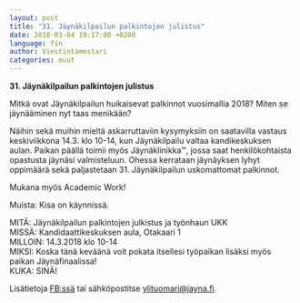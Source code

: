 ```yaml
---
layout: post
title: "31. Jäynäkilpailun palkintojen julistus"
date: 2018-03-04 19:17:00 +0200
language: fin
author: Viestintämestari
categories: muut 
---
```

**31. Jäynäkilpailun palkintojen julistus**

Mitkä ovat Jäynäkilpailun huikaisevat palkinnot vuosimallia 2018? Miten se jäynääminen nyt taas menikään?

Näihin sekä muihin mieltä askarruttaviin kysymyksiin on saatavilla vastaus keskiviikkona 14.3. klo 10-14, kun Jäynäkilpailu valtaa kandikeskuksen aulan. Paikan päällä toimii myös Jäynäklinikka™, jossa saat henkilökohtaista opastusta jäynäsi valmisteluun. Ohessa kerrataan jäynäyksen lyhyt oppimäärä sekä paljastetaan 31. Jäynäkilpailun uskomattomat palkinnot.

Mukana myös Academic Work!

Muista: Kisa on käynnissä.

MITÄ: Jäynäkilpailun palkintojen julkistus ja työnhaun UKK<br>
MISSÄ: Kandidaattikeskuksen aula, Otakaari 1<br>
MILLOIN: 14.3.2018 klo 10-14<br>
MIKSI: Koska tänä keväänä voit pokata itsellesi työpaikan lisäksi myös paikan Jäynäfinaalissa!<br>
KUKA: SINÄ!

Lisätietoja [FB:ssä](https://www.facebook.com/events/1939784859426330/?active_tab=about) tai sähköpostitse ylituomari@jayna.fi.